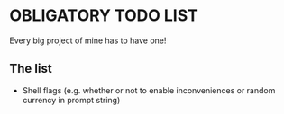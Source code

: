 
# OBLIGATORY TODO LIST

Every big project of mine has to have one!

## The list

- Shell flags (e.g. whether or not to enable inconveniences or random currency in prompt string)
